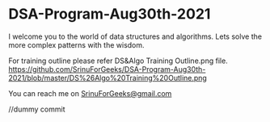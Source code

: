 # DSA-Program-Aug30th-2021

I welcome you to the world of data structures and algorithms. Lets solve the more complex patterns with the wisdom.

For training outline please refer DS&Algo Training Outline.png file.
https://github.com/SrinuForGeeks/DSA-Program-Aug30th-2021/blob/master/DS%26Algo%20Training%20Outline.png


You can reach me on SrinuForGeeks@gmail.com

//dummy commit
